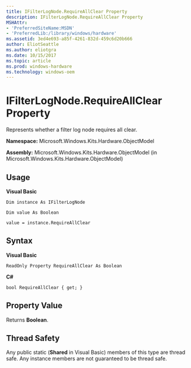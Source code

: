 ```yaml
---
title: IFilterLogNode.RequireAllClear Property
description: IFilterLogNode.RequireAllClear Property
MSHAttr:
- 'PreferredSiteName:MSDN'
- 'PreferredLib:/library/windows/hardware'
ms.assetid: 3ed4e693-a85f-4261-832d-459c6d20b666
author: EliotSeattle
ms.author: eliotgra
ms.date: 10/15/2017
ms.topic: article
ms.prod: windows-hardware
ms.technology: windows-oem
---
```


# IFilterLogNode.RequireAllClear Property


Represents whether a filter log node requires all clear.

**Namespace:** Microsoft.Windows.Kits.Hardware.ObjectModel

**Assembly:** Microsoft.Windows.Kits.Hardware.ObjectModel (in Microsoft.Windows.Kits.Hardware.ObjectModel)

## <span id="Usage"></span><span id="usage"></span><span id="USAGE"></span>Usage


**Visual Basic**

`Dim instance As IFilterLogNode`

`Dim value As Boolean`

`value = instance.RequireAllClear`

## <span id="Syntax"></span><span id="syntax"></span><span id="SYNTAX"></span>Syntax


**Visual Basic**

`ReadOnly Property RequireAllClear As Boolean`

**C#**

`bool RequireAllClear { get; }`

## <span id="Property_Value"></span><span id="property_value"></span><span id="PROPERTY_VALUE"></span>Property Value


Returns **Boolean**.

## <span id="Thread_Safety"></span><span id="thread_safety"></span><span id="THREAD_SAFETY"></span>Thread Safety


Any public static (**Shared** in Visual Basic) members of this type are thread safe. Any instance members are not guaranteed to be thread safe.

 

 






